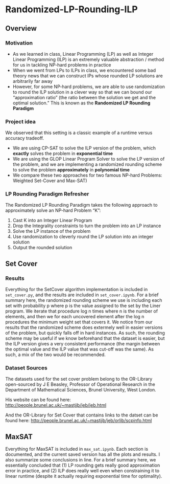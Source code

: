 # Randomized-LP-Rounding-ILP
## Overview
### Motivation
- As we learned in class, Linear Programming (LP) as well as Integer Linear Programming (ILP) is an extremely valuable abstraction / method for us in tackling NP-hard problems in practice
- When we went from LPs to ILPs in class, we encountered some bad theory news that we can construct IPs whose rounded LP solutions are arbitrarily far away
- However, for some NP-hard problems, we are able to use randomization to round the ILP solution in a clever way so that we can bound our “approximation ratio” (the ratio between the solution we get and the optimal solution.” This is known as the **Randomized LP Rounding Paradigm**

### Project idea
We observed that this setting is a classic example of a runtime versus accuracy tradeoff.
- We are using CP-SAT to solve the ILP version of the problem, which **exactly** solves the problem in **exponential time**
- We are using the GLOP Linear Program Solver to solve the LP version of the problem, and we are implementing a randomized rounding scheme to solve the problem **approximately** in **polynomial time**
- We compare these two approaches for two famous NP-hard Problems: Weighted Set-Cover and Max-SAT)

### LP Rounding Paradigm Refresher
The Randomized LP Rounding Paradigm takes the following approach to approximately solve an NP-hard Problem “K”:
1. Cast K into an Integer Linear Program
2. Drop the Integrality constraints to turn the problem into an LP instance
3. Solve the LP instance of the problem 
4. Use randomization to cleverly round the LP solution into an integer solution
5. Output the rounded solution


## Set Cover
### Results
Everything for the SetCover algorithm implementation is included in `set_cover.py`, and the results are included in `set_cover.ipynb`. For a brief summary here, the randomized rounding scheme we use is including each set with probability p where p is the value assigned to the set by the Liner program. We iterate that procedure log n times where n is the number of elements, and then we for each uncovered element after the log n procedures the minimum weight set that covers it. We notice from our results that the randomized scheme does extermely well in easier versions of the problem, but quickly falls off in hard instances. As such, the rounding scheme may be useful if we know beforehand that the dataset is easier, but the ILP version gives a very consistent performance (the margin between the optimal value and the ILP value that was cut-off was the same). As such, a mix of the two would be recommended. 

### Dataset Sources
The datasets used for the set cover problem belong to the OR-Library open-sourced by J E Beasley, Professor of Operational Research in the Department of Mathematical Sciences, Brunel University, West London. 

His website can be found here: http://people.brunel.ac.uk/~mastjjb/jeb/jeb.html

And the OR-Library for Set Cover that contains links to the datset can be found here: http://people.brunel.ac.uk/~mastjjb/jeb/orlib/scpinfo.html

## MaxSAT
Everything for MaxSAT is included in `max_sat.ipynb`. Each section is documented, and the current saved version has all the plots and results. I also summarize some conclusions in line.
For a brief summary here, we essentially concluded that (1) LP rounding gets really good approximation error in practice, and (2) ILP does really well even when constraining it to 
linear runtime (despite it actually requiring exponential time for optimality).